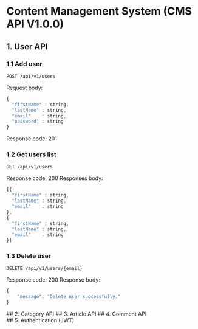 # Content Management System (CMS API V1.0.0)

## 1. User API
### 1.1 Add user
```http
POST /api/v1/users
```
Request body:
```javascript
{
  "firstName" : string,
  "lastName" : string,
  "email"    : string,
  "password" : string
}
```
Response code: 201

### 1.2 Get users list
```http
GET /api/v1/users
```
Response code: 200
Responses body:
```javascript
[{
  "firstName" : string,
  "lastName" : string,
  "email"    : string
},
{
  "firstName" : string,
  "lastName" : string,
  "email"    : string
}]
```

### 1.3 Delete user
```http
DELETE /api/v1/users/{email}
```
Response code: 200
Response body: 
```javascript
{
    "message": "Delete user successfully."
}
```
## 2. Category API
## 3. Article API
## 4. Comment API 
## 5. Authentication (JWT)